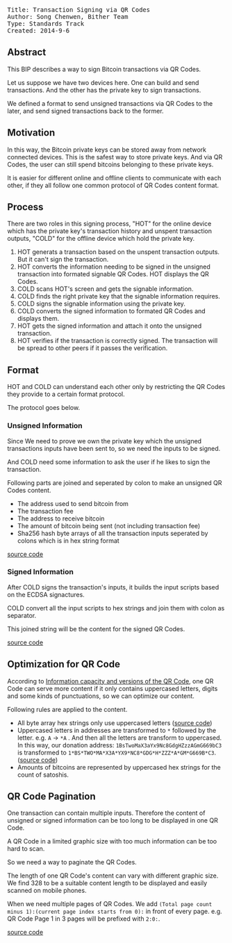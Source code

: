 <pre>
Title: Transaction Signing via QR Codes
Author: Song Chenwen, Bither Team
Type: Standards Track
Created: 2014-9-6
</pre>

## Abstract

This BIP describes a way to sign Bitcoin transactions via QR Codes. 

Let us suppose we have two devices here. One can build and send transactions. And the other has the private key to sign transactions. 

We defined a format to send unsigned transactions via QR Codes to the later, and send signed transactions back to the former.

## Motivation

In this way, the Bitcoin private keys can be stored away from network connected devices. This is the safest way to store private keys. And via QR Codes, the user can still spend bitcoins belonging to these private keys. 

It is easier for different online and offline clients to communicate with each other, if they all follow one common protocol of QR Codes content format.

## Process

There are two roles in this signing process, "HOT" for the online device which has the private key's transaction history and unspent transaction outputs, "COLD" for the offline device which hold the private key.

1. HOT generats a transaction based on the unspent transaction outputs. But it can't sign the transaction.
2. HOT converts the information needing to be signed in the unsigned transaction into formated signable QR Codes. HOT displays the QR Codes.
3. COLD scans HOT's screen and gets the signable information.
4. COLD finds the right private key that the signable information requires.
5. COLD signs the signable information using the private key.
6. COLD converts the signed information to formated QR Codes and displays them.
7. HOT gets the signed information and attach it onto the unsigned transaction.
8. HOT verifies if the transaction is correctly signed. The transaction will be spread to other peers if it passes the verification. 

## Format

HOT and COLD can understand each other only by restricting the QR Codes they provide to a certain format protocol.

The protocol goes below.

### Unsigned Information

Since We need to prove we own the private key which the unsigned transactions inputs have been sent to, so we need the inputs to be signed. 

And COLD need some information to ask the user if he likes to sign the transaction.

Following parts are joined and seperated by colon to make an unsigned QR Codes content.

* The address used to send bitcoin from
* The transaction fee
* The address to receive bitcoin
* The amount of bitcoin being sent (not including transaction fee)
* Sha256 hash byte arrays of all the transaction inputs seperated by colons which is in hex string format

[source code](https://github.com/bither/bither-android/blob/master/bither-android/src/net/bither/model/QRCodeTxTransport.java#L152)

### Signed Information

After COLD signs the transaction's inputs, it builds the input scripts based on the ECDSA signactures.

COLD convert all the input scripts to hex strings and join them with colon as separator.

This joined string will be the content for the signed QR Codes.

[source code](https://github.com/bither/bither-android/blob/master/bither-android/src/net/bither/activity/cold/SignTxActivity.java#L140)

## Optimization for QR Code

According to [Information capacity and versions of the QR Code], one QR Code can serve more content if it only contains uppercased letters, digits and some kinds of punctuations, so we can optimize our content.

Following rules are applied to the content.

* All byte array hex strings only use uppercased letters ([source code](https://github.com/bither/bither-android/blob/master/bither-android/src/net/bither/util/StringUtil.java#L197))
* Uppercased letters in addresses are transformed to `*` followed by the letter. e.g. `A` -> `*A` . And then all the letters are transform to uppercased. In this way, our donation address: `1BsTwoMaX3aYx9Nc8GdgHZzzAGmG669bC3`  is transformed to  `1*BS*TWO*MA*X3A*YX9*NC8*GDG*H*ZZZ*A*GM*G669B*C3`. ([source code](https://github.com/bither/bither-android/blob/master/bither-android/src/net/bither/util/StringUtil.java#L209))
* Amounts of bitcoins are represented by uppercased hex strings for the count of satoshis.


## QR Code Pagination

One transaction can contain multiple inputs. Therefore the content of unsigned or signed information can be too long to be displayed in one QR Code. 

A QR Code in a limited graphic size with too much information can be too hard to scan.

So we need a way to paginate the QR Codes.

The length of one QR Code's content can vary with different graphic size. We find 328 to be a suitable content length to be displayed and easily scanned on mobile phones.

When we need multiple pages of QR Codes. We add `(Total page count minus 1):(current page index starts from 0):` in front of every page. e.g. QR Code Page 1 in 3 pages will be prefixed with `2:0:`.

[source code](https://github.com/bither/bither-android/blob/master/bither-android/src/net/bither/util/StringUtil.java#L245)


[Information capacity and versions of the QR Code]: http://www.qrcode.com/en/about/version.html
